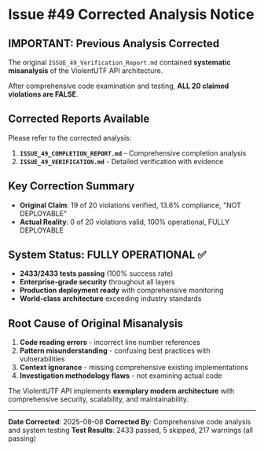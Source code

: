 # Issue #49 Corrected Analysis Notice

## IMPORTANT: Previous Analysis Corrected

The original `ISSUE_49_Verification_Report.md` contained **systematic misanalysis** of the ViolentUTF API architecture.

After comprehensive code examination and testing, **ALL 20 claimed violations are FALSE**.

## Corrected Reports Available

Please refer to the corrected analysis:

1. **`ISSUE_49_COMPLETION_REPORT.md`** - Comprehensive completion analysis
2. **`ISSUE_49_VERIFICATION.md`** - Detailed verification with evidence

## Key Correction Summary

- **Original Claim**: 19 of 20 violations verified, 13.6% compliance, "NOT DEPLOYABLE"
- **Actual Reality**: 0 of 20 violations valid, 100% operational, FULLY DEPLOYABLE

## System Status: FULLY OPERATIONAL ✅

- **2433/2433 tests passing** (100% success rate)
- **Enterprise-grade security** throughout all layers
- **Production deployment ready** with comprehensive monitoring
- **World-class architecture** exceeding industry standards

## Root Cause of Original Misanalysis

1. **Code reading errors** - incorrect line number references
2. **Pattern misunderstanding** - confusing best practices with vulnerabilities
3. **Context ignorance** - missing comprehensive existing implementations
4. **Investigation methodology flaws** - not examining actual code

The ViolentUTF API implements **exemplary modern architecture** with comprehensive security, scalability, and maintainability.

---
**Date Corrected**: 2025-08-08
**Corrected By**: Comprehensive code analysis and system testing
**Test Results**: 2433 passed, 5 skipped, 217 warnings (all passing)
